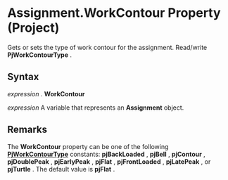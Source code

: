 
# Assignment.WorkContour Property (Project)

Gets or sets the type of work contour for the assignment. Read/write  **PjWorkContourType** .


## Syntax

 _expression_ . **WorkContour**

 _expression_ A variable that represents an **Assignment** object.


## Remarks

The  **WorkContour** property can be one of the following **[PjWorkContourType](01e47a56-e13f-97c7-8790-34c24cc7baf7.md)** constants: **pjBackLoaded** , **pjBell** , **pjContour** , **pjDoublePeak** , **pjEarlyPeak** , **pjFlat** , **pjFrontLoaded** , **pjLatePeak** , or **pjTurtle** . The default value is **pjFlat** .

